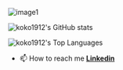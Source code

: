 ![image1](https://user-images.githubusercontent.com/89745007/163021524-59702773-dc72-41c0-8771-7d0a6bf4a060.png)


![koko1912's GitHub stats](https://github-readme-stats.vercel.app/api?username=koko1912&show_icons=true&theme=maroongold)

![koko1912's Top Languages](https://github-readme-stats.vercel.app/api/top-langs/?username=koko1912&theme=maroongold)
- 📫 How to reach me [**Linkedin**](https://www.linkedin.com/in/nikola-madzharov-106b90236/)
